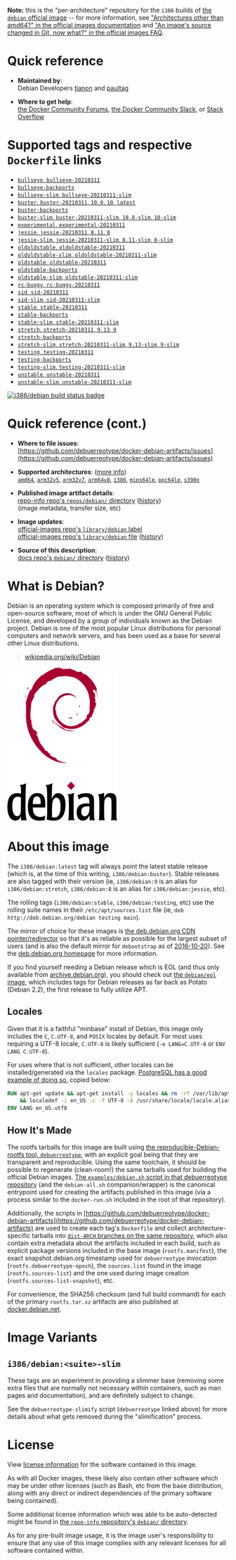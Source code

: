 <!--

********************************************************************************

WARNING:

    DO NOT EDIT "debian/README.md"

    IT IS AUTO-GENERATED

    (from the other files in "debian/" combined with a set of templates)

********************************************************************************

-->

**Note:** this is the "per-architecture" repository for the `i386` builds of [the `debian` official image](https://hub.docker.com/_/debian) -- for more information, see ["Architectures other than amd64?" in the official images documentation](https://github.com/docker-library/official-images#architectures-other-than-amd64) and ["An image's source changed in Git, now what?" in the official images FAQ](https://github.com/docker-library/faq#an-images-source-changed-in-git-now-what).

# Quick reference

-	**Maintained by**:  
	Debian Developers [tianon](https://qa.debian.org/developer.php?login=tianon) and [paultag](https://qa.debian.org/developer.php?login=paultag)

-	**Where to get help**:  
	[the Docker Community Forums](https://forums.docker.com/), [the Docker Community Slack](https://dockr.ly/slack), or [Stack Overflow](https://stackoverflow.com/search?tab=newest&q=docker)

# Supported tags and respective `Dockerfile` links

-	[`bullseye`, `bullseye-20210311`](https://github.com/debuerreotype/docker-debian-artifacts/blob/c687d644d60dccd41615d9d1de8317479f7d569f/bullseye/Dockerfile)
-	[`bullseye-backports`](https://github.com/debuerreotype/docker-debian-artifacts/blob/c687d644d60dccd41615d9d1de8317479f7d569f/bullseye/backports/Dockerfile)
-	[`bullseye-slim`, `bullseye-20210311-slim`](https://github.com/debuerreotype/docker-debian-artifacts/blob/c687d644d60dccd41615d9d1de8317479f7d569f/bullseye/slim/Dockerfile)
-	[`buster`, `buster-20210311`, `10.8`, `10`, `latest`](https://github.com/debuerreotype/docker-debian-artifacts/blob/c687d644d60dccd41615d9d1de8317479f7d569f/buster/Dockerfile)
-	[`buster-backports`](https://github.com/debuerreotype/docker-debian-artifacts/blob/c687d644d60dccd41615d9d1de8317479f7d569f/buster/backports/Dockerfile)
-	[`buster-slim`, `buster-20210311-slim`, `10.8-slim`, `10-slim`](https://github.com/debuerreotype/docker-debian-artifacts/blob/c687d644d60dccd41615d9d1de8317479f7d569f/buster/slim/Dockerfile)
-	[`experimental`, `experimental-20210311`](https://github.com/debuerreotype/docker-debian-artifacts/blob/c687d644d60dccd41615d9d1de8317479f7d569f/experimental/Dockerfile)
-	[`jessie`, `jessie-20210311`, `8.11`, `8`](https://github.com/debuerreotype/docker-debian-artifacts/blob/c687d644d60dccd41615d9d1de8317479f7d569f/jessie/Dockerfile)
-	[`jessie-slim`, `jessie-20210311-slim`, `8.11-slim`, `8-slim`](https://github.com/debuerreotype/docker-debian-artifacts/blob/c687d644d60dccd41615d9d1de8317479f7d569f/jessie/slim/Dockerfile)
-	[`oldoldstable`, `oldoldstable-20210311`](https://github.com/debuerreotype/docker-debian-artifacts/blob/c687d644d60dccd41615d9d1de8317479f7d569f/oldoldstable/Dockerfile)
-	[`oldoldstable-slim`, `oldoldstable-20210311-slim`](https://github.com/debuerreotype/docker-debian-artifacts/blob/c687d644d60dccd41615d9d1de8317479f7d569f/oldoldstable/slim/Dockerfile)
-	[`oldstable`, `oldstable-20210311`](https://github.com/debuerreotype/docker-debian-artifacts/blob/c687d644d60dccd41615d9d1de8317479f7d569f/oldstable/Dockerfile)
-	[`oldstable-backports`](https://github.com/debuerreotype/docker-debian-artifacts/blob/c687d644d60dccd41615d9d1de8317479f7d569f/oldstable/backports/Dockerfile)
-	[`oldstable-slim`, `oldstable-20210311-slim`](https://github.com/debuerreotype/docker-debian-artifacts/blob/c687d644d60dccd41615d9d1de8317479f7d569f/oldstable/slim/Dockerfile)
-	[`rc-buggy`, `rc-buggy-20210311`](https://github.com/debuerreotype/docker-debian-artifacts/blob/c687d644d60dccd41615d9d1de8317479f7d569f/rc-buggy/Dockerfile)
-	[`sid`, `sid-20210311`](https://github.com/debuerreotype/docker-debian-artifacts/blob/c687d644d60dccd41615d9d1de8317479f7d569f/sid/Dockerfile)
-	[`sid-slim`, `sid-20210311-slim`](https://github.com/debuerreotype/docker-debian-artifacts/blob/c687d644d60dccd41615d9d1de8317479f7d569f/sid/slim/Dockerfile)
-	[`stable`, `stable-20210311`](https://github.com/debuerreotype/docker-debian-artifacts/blob/c687d644d60dccd41615d9d1de8317479f7d569f/stable/Dockerfile)
-	[`stable-backports`](https://github.com/debuerreotype/docker-debian-artifacts/blob/c687d644d60dccd41615d9d1de8317479f7d569f/stable/backports/Dockerfile)
-	[`stable-slim`, `stable-20210311-slim`](https://github.com/debuerreotype/docker-debian-artifacts/blob/c687d644d60dccd41615d9d1de8317479f7d569f/stable/slim/Dockerfile)
-	[`stretch`, `stretch-20210311`, `9.13`, `9`](https://github.com/debuerreotype/docker-debian-artifacts/blob/c687d644d60dccd41615d9d1de8317479f7d569f/stretch/Dockerfile)
-	[`stretch-backports`](https://github.com/debuerreotype/docker-debian-artifacts/blob/c687d644d60dccd41615d9d1de8317479f7d569f/stretch/backports/Dockerfile)
-	[`stretch-slim`, `stretch-20210311-slim`, `9.13-slim`, `9-slim`](https://github.com/debuerreotype/docker-debian-artifacts/blob/c687d644d60dccd41615d9d1de8317479f7d569f/stretch/slim/Dockerfile)
-	[`testing`, `testing-20210311`](https://github.com/debuerreotype/docker-debian-artifacts/blob/c687d644d60dccd41615d9d1de8317479f7d569f/testing/Dockerfile)
-	[`testing-backports`](https://github.com/debuerreotype/docker-debian-artifacts/blob/c687d644d60dccd41615d9d1de8317479f7d569f/testing/backports/Dockerfile)
-	[`testing-slim`, `testing-20210311-slim`](https://github.com/debuerreotype/docker-debian-artifacts/blob/c687d644d60dccd41615d9d1de8317479f7d569f/testing/slim/Dockerfile)
-	[`unstable`, `unstable-20210311`](https://github.com/debuerreotype/docker-debian-artifacts/blob/c687d644d60dccd41615d9d1de8317479f7d569f/unstable/Dockerfile)
-	[`unstable-slim`, `unstable-20210311-slim`](https://github.com/debuerreotype/docker-debian-artifacts/blob/c687d644d60dccd41615d9d1de8317479f7d569f/unstable/slim/Dockerfile)

[![i386/debian build status badge](https://img.shields.io/jenkins/s/https/doi-janky.infosiftr.net/job/multiarch/job/i386/job/debian.svg?label=i386/debian%20%20build%20job)](https://doi-janky.infosiftr.net/job/multiarch/job/i386/job/debian/)

# Quick reference (cont.)

-	**Where to file issues**:  
	[https://github.com/debuerreotype/docker-debian-artifacts/issues](https://github.com/debuerreotype/docker-debian-artifacts/issues)

-	**Supported architectures**: ([more info](https://github.com/docker-library/official-images#architectures-other-than-amd64))  
	[`amd64`](https://hub.docker.com/r/amd64/debian/), [`arm32v5`](https://hub.docker.com/r/arm32v5/debian/), [`arm32v7`](https://hub.docker.com/r/arm32v7/debian/), [`arm64v8`](https://hub.docker.com/r/arm64v8/debian/), [`i386`](https://hub.docker.com/r/i386/debian/), [`mips64le`](https://hub.docker.com/r/mips64le/debian/), [`ppc64le`](https://hub.docker.com/r/ppc64le/debian/), [`s390x`](https://hub.docker.com/r/s390x/debian/)

-	**Published image artifact details**:  
	[repo-info repo's `repos/debian/` directory](https://github.com/docker-library/repo-info/blob/master/repos/debian) ([history](https://github.com/docker-library/repo-info/commits/master/repos/debian))  
	(image metadata, transfer size, etc)

-	**Image updates**:  
	[official-images repo's `library/debian` label](https://github.com/docker-library/official-images/issues?q=label%3Alibrary%2Fdebian)  
	[official-images repo's `library/debian` file](https://github.com/docker-library/official-images/blob/master/library/debian) ([history](https://github.com/docker-library/official-images/commits/master/library/debian))

-	**Source of this description**:  
	[docs repo's `debian/` directory](https://github.com/docker-library/docs/tree/master/debian) ([history](https://github.com/docker-library/docs/commits/master/debian))

# What is Debian?

Debian is an operating system which is composed primarily of free and open-source software, most of which is under the GNU General Public License, and developed by a group of individuals known as the Debian project. Debian is one of the most popular Linux distributions for personal computers and network servers, and has been used as a base for several other Linux distributions.

> [wikipedia.org/wiki/Debian](https://en.wikipedia.org/wiki/Debian)

![logo](https://raw.githubusercontent.com/docker-library/docs/b449be7df57e9ed9086bb5821bfb5d6cdc5d67a4/debian/logo.png)

# About this image

The `i386/debian:latest` tag will always point the latest stable release (which is, at the time of this writing, `i386/debian:buster`). Stable releases are also tagged with their version (ie, `i386/debian:9` is an alias for `i386/debian:stretch`, `i386/debian:8` is an alias for `i386/debian:jessie`, etc).

The rolling tags (`i386/debian:stable`, `i386/debian:testing`, etc) use the rolling suite names in their `/etc/apt/sources.list` file (ie, `deb http://deb.debian.org/debian testing main`).

The mirror of choice for these images is [the deb.debian.org CDN pointer/redirector](https://deb.debian.org) so that it's as reliable as possible for the largest subset of users (and is also the default mirror for `debootstrap` as of [2016-10-20](https://anonscm.debian.org/cgit/d-i/debootstrap.git/commit/?id=9e8bc60ad1ccf3a25ce7890526b70059f3e770de)). See the [deb.debian.org homepage](https://deb.debian.org) for more information.

If you find yourself needing a Debian release which is EOL (and thus only available from [archive.debian.org](http://archive.debian.org)), you should check out [the `debian/eol` image](https://hub.docker.com/r/debian/eol/), which includes tags for Debian releases as far back as Potato (Debian 2.2), the first release to fully utilize APT.

## Locales

Given that it is a faithful "minbase" install of Debian, this image only includes the `C`, `C.UTF-8`, and `POSIX` locales by default. For most uses requiring a UTF-8 locale, `C.UTF-8` is likely sufficient (`-e LANG=C.UTF-8` or `ENV LANG C.UTF-8`).

For uses where that is not sufficient, other locales can be installed/generated via the `locales` package. [PostgreSQL has a good example of doing so](https://github.com/docker-library/postgres/blob/69bc540ecfffecce72d49fa7e4a46680350037f9/9.6/Dockerfile#L21-L24), copied below:

```dockerfile
RUN apt-get update && apt-get install -y locales && rm -rf /var/lib/apt/lists/* \
	&& localedef -i en_US -c -f UTF-8 -A /usr/share/locale/locale.alias en_US.UTF-8
ENV LANG en_US.utf8
```

## How It's Made

The rootfs tarballs for this image are built using [the reproducible-Debian-rootfs tool, `debuerreotype`](https://github.com/debuerreotype/debuerreotype), with an explicit goal being that they are transparent and reproducible. Using the same toolchain, it should be possible to regenerate (clean-room!) the same tarballs used for building the official Debian images. [The `examples/debian.sh` script in that debuerreotype repository](https://github.com/debuerreotype/debuerreotype/blob/master/examples/debian.sh) (and the `debian-all.sh` companion/wrapper) is the canonical entrypoint used for creating the artifacts published in this image (via a process similar to the `docker-run.sh` included in the root of that repository).

Additionally, the scripts in [https://github.com/debuerreotype/docker-debian-artifacts](https://github.com/debuerreotype/docker-debian-artifacts) are used to create each tag's `Dockerfile` and collect architecture-specific tarballs into [`dist-ARCH` branches on the same repository](https://github.com/debuerreotype/docker-debian-artifacts/branches), which also contain extra metadata about the artifacts included in each build, such as explicit package versions included in the base image (`rootfs.manifest`), the exact snapshot.debian.org timestamp used for `debuerreotype` invocation (`rootfs.debuerreotype-epoch`), the `sources.list` found in the image (`rootfs.sources-list`) and the one used during image creation (`rootfs.sources-list-snapshot`), etc.

For convenience, the SHA256 checksum (and full build command) for each of the primary `rootfs.tar.xz` artifacts are also published at [docker.debian.net](https://docker.debian.net/).

# Image Variants

## `i386/debian:<suite>-slim`

These tags are an experiment in providing a slimmer base (removing some extra files that are normally not necessary within containers, such as man pages and documentation), and are definitely subject to change.

See the `debuerreotype-slimify` script (`debuerreotype` linked above) for more details about what gets removed during the "slimification" process.

# License

View [license information](https://www.debian.org/social_contract#guidelines) for the software contained in this image.

As with all Docker images, these likely also contain other software which may be under other licenses (such as Bash, etc from the base distribution, along with any direct or indirect dependencies of the primary software being contained).

Some additional license information which was able to be auto-detected might be found in [the `repo-info` repository's `debian/` directory](https://github.com/docker-library/repo-info/tree/master/repos/debian).

As for any pre-built image usage, it is the image user's responsibility to ensure that any use of this image complies with any relevant licenses for all software contained within.
